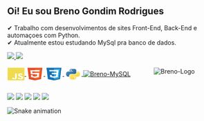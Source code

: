 ## Oi! Eu sou Breno Gondim Rodrigues
✔ Trabalho com desenvolvimentos de sites Front-End, Back-End e automaçoes com Python.<br>
✔ Atualmente estou estudando MySql pra banco de dados.
 <div>
  <a href="https://github.com/BrenoGondimR">
  <img height="180em" src="https://github-readme-stats.vercel.app/api?username=BrenoGondimR&show_icons=true&theme=cobalt&include_all_commits=true&count_private=true"/>
  <img height="180em" src="https://github-readme-stats.vercel.app/api/top-langs/?username=BrenoGondimR&layout=compact&langs_count=7&theme=cobalt"/>
</div>
<div style="display: inline_block"><br>
  <img align="center" alt="Breno-Js" height="30" width="40" src="https://raw.githubusercontent.com/devicons/devicon/master/icons/javascript/javascript-plain.svg">
  <img align="center" alt="Breno-HTML" height="30" width="40" src="https://raw.githubusercontent.com/devicons/devicon/master/icons/html5/html5-original.svg">
  <img align="center" alt="Breno-CSS" height="30" width="40" src="https://raw.githubusercontent.com/devicons/devicon/master/icons/css3/css3-original.svg">
  <img align="center" alt="Breno-Python" height="30" width="40" src="https://raw.githubusercontent.com/devicons/devicon/master/icons/python/python-original.svg">
  <img align="center" alt="Breno-MySQL" height="70" width="50" src="https://cdn.jsdelivr.net/gh/devicons/devicon/icons/mysql/mysql-original-wordmark.svg">
  <img align="right" alt="Breno-Logo" height="165" width="165" src="https://static-cdn.jtvnw.net/jtv_user_pictures/08679bba-d8b2-4baa-a16d-9251a6dffa8e-profile_image-300x300.png">
</div>
  
  ##
 
<div> 
  <a href="https://instagram.com/brenoo_gondim" target="_blank"><img src="https://img.shields.io/badge/-Instagram-%23E4405F?style=for-the-badge&logo=instagram&logoColor=white" target="_blank"></a>
 	<a href="https://www.twitch.tv/igdux" target="_blank"><img src="https://img.shields.io/badge/Twitch-9146FF?style=for-the-badge&logo=twitch&logoColor=white" target="_blank"></a>
 <a href="https://discord.gg/r6YUJDTU" target="_blank"><img src="https://img.shields.io/badge/Discord-7289DA?style=for-the-badge&logo=discord&logoColor=white" target="_blank"></a> 
  <a href = "mailto:breno-gondim@hotmail.com"><img src="https://img.shields.io/badge/-Gmail-%23333?style=for-the-badge&logo=gmail&logoColor=white" target="_blank"></a>
  <a href="https://www.linkedin.com/in/breno-gondim-b97707215/" target="_blank"><img src="https://img.shields.io/badge/-LinkedIn-%230077B5?style=for-the-badge&logo=linkedin&logoColor=white" target="_blank"></a> 
 
  ![Snake animation](https://github.com/BrenoGondimR/github-contribution-grid-snake.svg)
 
</div>
